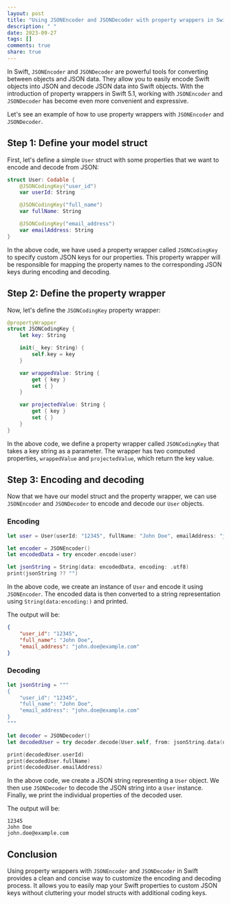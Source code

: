 ```yaml
---
layout: post
title: "Using JSONEncoder and JSONDecoder with property wrappers in Swift"
description: " "
date: 2023-09-27
tags: []
comments: true
share: true
---
```


In Swift, `JSONEncoder` and `JSONDecoder` are powerful tools for converting between objects and JSON data. They allow you to easily encode Swift objects into JSON and decode JSON data into Swift objects. With the introduction of property wrappers in Swift 5.1, working with `JSONEncoder` and `JSONDecoder` has become even more convenient and expressive.

Let's see an example of how to use property wrappers with `JSONEncoder` and `JSONDecoder`.

## Step 1: Define your model struct

First, let's define a simple `User` struct with some properties that we want to encode and decode from JSON:

```swift
struct User: Codable {
    @JSONCodingKey("user_id")
    var userId: String

    @JSONCodingKey("full_name")
    var fullName: String

    @JSONCodingKey("email_address")
    var emailAddress: String
}
```

In the above code, we have used a property wrapper called `JSONCodingKey` to specify custom JSON keys for our properties. This property wrapper will be responsible for mapping the property names to the corresponding JSON keys during encoding and decoding.

## Step 2: Define the property wrapper

Now, let's define the `JSONCodingKey` property wrapper:

```swift
@propertyWrapper
struct JSONCodingKey {
    let key: String

    init(_ key: String) {
        self.key = key
    }

    var wrappedValue: String {
        get { key }
        set { }
    }

    var projectedValue: String {
        get { key }
        set { }
    }
}
```

In the above code, we define a property wrapper called `JSONCodingKey` that takes a key string as a parameter. The wrapper has two computed properties, `wrappedValue` and `projectedValue`, which return the key value.

## Step 3: Encoding and decoding

Now that we have our model struct and the property wrapper, we can use `JSONEncoder` and `JSONDecoder` to encode and decode our `User` objects.

### Encoding

```swift
let user = User(userId: "12345", fullName: "John Doe", emailAddress: "john.doe@example.com")

let encoder = JSONEncoder()
let encodedData = try encoder.encode(user)

let jsonString = String(data: encodedData, encoding: .utf8)
print(jsonString ?? "")
```

In the above code, we create an instance of `User` and encode it using `JSONEncoder`. The encoded data is then converted to a string representation using `String(data:encoding:)` and printed.

The output will be:

```json
{
    "user_id": "12345",
    "full_name": "John Doe",
    "email_address": "john.doe@example.com"
}
```

### Decoding

```swift
let jsonString = """
{
    "user_id": "12345",
    "full_name": "John Doe",
    "email_address": "john.doe@example.com"
}
"""

let decoder = JSONDecoder()
let decodedUser = try decoder.decode(User.self, from: jsonString.data(using: .utf8)!)

print(decodedUser.userId)
print(decodedUser.fullName)
print(decodedUser.emailAddress)
```

In the above code, we create a JSON string representing a `User` object. We then use `JSONDecoder` to decode the JSON string into a `User` instance. Finally, we print the individual properties of the decoded user.

The output will be:

```
12345
John Doe
john.doe@example.com
```

## Conclusion

Using property wrappers with `JSONEncoder` and `JSONDecoder` in Swift provides a clean and concise way to customize the encoding and decoding process. It allows you to easily map your Swift properties to custom JSON keys without cluttering your model structs with additional coding keys.